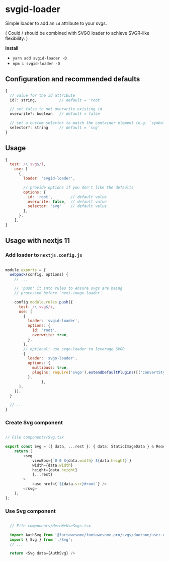 # svgid-loader

Simple loader to add an `id` attribute to your svgs. 

( Could / should be combined with SVGO loader to achieve SVGR-like flexibility. )

**Install**

- `yarn add svgid-loader -D`
- `npm i svgid-loader -D`

## Configuration and recommended defaults

```js
{
  // value for the id attribute
  id?: string,          // default = 'root'

  // set false to not overwrite existing id
  overwrite?: boolean   // default = false

  // set a custom selector to match the container element (e.g. `symbol`)
  selector?: string     // default = 'svg'
}
```

## Usage

```js
{
  test: /\.svg$/i,
    use: [
      {
        loader: 'svgid-loader',

        // provide options if you don't like the defaults
        options: {
          id: 'root',        // default value
          overwrite: false,  // default value
          selector: 'svg'    // default value
        },
      },
    ],
}
```

## Usage with nextjs 11

### Add loader to `nextjs.config.js`

```js

module.exports = {
  webpack(config, options) {
    // ...

    // 'push' it into rules to ensure svgs are being 
    // processed before `next-image-loader`

    config.module.rules.push({
      test: /\.svg$/i,
      use: [
        {
          loader: 'svgid-loader',
          options: {
            id: 'root',
            overwrite: true,
          },
        },
        // optional: use svgo-loader to leverage SVGO
        {
          loader: 'svgo-loader',
          options: {
            multipass: true,
            plugins: require('svgo').extendDefaultPlugins([('convertStyleToAttrs', 'removeStyleElement')]),
          },
				},
      ],
    });
  }

  // ...
}
```

### Create Svg component

```typescript

// File components/Svg.tsx

export const Svg = ({ data, ...rest }: { data: StaticImageData } & React.SVGProps<SVGSVGElement>) => {
	return (
		<svg
			viewBox={`0 0 ${data.width} ${data.height}`}
			width={data.width}
			height={data.height}
			{...rest}
		>
			<use href={`${data.src}#root`} />
		</svg>
	);
};

```

### Use Svg component

```typescript

  // File components/HereWeUseSvgs.tsx

  import AuthSvg from '@fortawesome/fontawesome-pro/svgs/duotone/user-unlock.svg';
  import { Svg } from './Svg';
  // ...

  return <Svg data={AuthSvg} />
```
